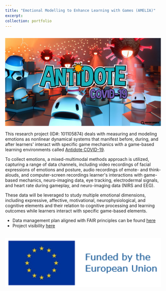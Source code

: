 ```yaml
---
title: "Emotional Modelling to Enhance Learning with Games (AMELIA)"
excerpt: 
collection: portfolio
---
```


<br/><img src='/images/antidote-game.jpg'>

This research project (ID#: 101105874) deals with measuring and modeling emotions as nonlinear dynamical systems that manifest before, during, and after learners' interact with specific game mechanics with a game-based learning environments called [Antidote COVID-19](https://iamtheshield.com/). 

To collect emotions, a mixed-multimodal methods approach is utilized, capturing a range of data channels, including video recordings of facial expressions of emotions and posture, audio recordings of emote- and think-alouds, and computer-screen recordings learner's interactions with game-based mechanics, neuro-imaging data, eye tracking, electrodermal signals, and heart rate during gameplay, and neuro-imaging data (NIRS and EEG). 

These data will be leveraged to study multiple emotional dimensions, including expressive, affective, motivational, neurophysiological, and cognitive elements and their relation to cognitive processing and learning outcomes while learners interact with specific game-based elements.


  * Data management plan aligned with FAIR principles can be found [here](https://drive.google.com/file/d/10TxAmMRpAzksR8msnFe0671mJ6VOqkN5/view?usp=sharing)
  * Project visibility [here](https://www.tuni.fi/en/research/emotional-modelling-enhance-learning-games)



<br/><img src='/images/EUflag.png'>
